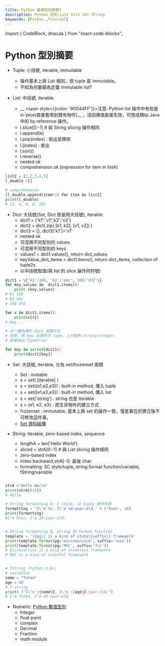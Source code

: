 ```yaml
---
title: Python 基礎型別摘要1
description: Python 型別:List Dict Set String
keywords: [Python ,Tutorial]
---
```

import { CodeBlock, dracula  } from "react-code-blocks";

# Python 型別摘要
* Tuple: 小括號, iterable, immutable
    * 操作基本上與 List 相同，但 tuple 是 immutable。
    * 不知為何要額為定義 immutable list?
    
* List: 中括號, iterable  
   * __ <span style={{color: '#0044FF'}}>注意: Python list 操作中有些是 in-plce(直接套用到既有物件)</span>__ ，沒回傳值直接生效，可想成類似 Java 中的 by reference 操作。   
   * l.slice[0:-1] # 與 String slicing 操作相同  
   * l.append(e)  
   * l.pop(index) : 取出並移除  
   * l.[index] : 查出  
   * l.sort()  
   * l.reverse()  
   * nested ok  
   * comprehension ok [expression for item in listA]  
   
```python
list2 = [1,2,3,4,5]
l_double =[]

# comprehension
[l_double.append(item*2) for item in list2]
print(l_double)
# [2, 4, 6, 8, 10]
```
   
* Dict: 大括號(Set, Dict 皆是用大括號), iterable 
    * dict1 = \{'k1':'v1','k2':'v2\'}
    * dict2 = dict( zip( [k1, k2], [v1, v2]) )
    * dict3 = {}, dict3['k1']='v1'
    * nested ok
    * 可混用不同型別的 values
    * 可混用不同型別的 keys
    * values1 = dict1.values(), return dict_values 
    * keyValue_dict_items = dict1.items(), return dict_items, collection of tuple2s
    * 以中括號取值(與 list 的  slice 操作同符號)
    
```python
dict1 = \{'k1':100, 'k2':'abc', 100:'XYZ'\}
for key,values in  dict1.items():
    print (key,values)
# k1 100
# k2 abc
# 100 XYZ

for x in dict1.items():
    print(x[0])
# key...   
```

```python
# 另一種內建的 dict 迴圈方式
# 但是，若 key 出現不同 type，上方範例 string/integer
# 則會拋出 TypeError

for key in sorted(dict1):
    print(dict1[key])   
```


* Set:  大括號, iterable, 分為 set/frozenset 兩類
    * Set : mutable
    * s = set( [iterable] )  
    * s = set((e1,e2,e3)) : built-in method, 傳入 tuple  
    * s = set([e1,e2,e3]) : built-in method, 傳入 list  
    * s = set('string') : string 也是 iterable  
    * s = \{e1, e2, e3\} : 原生非物件的建立方式
    * frozenset : immutable, 基本上與 set 的操作一致，僅差異在於建立後不可修改這件事。
    * [Set 資料結構](./Python_Typing_Set)


* String: iterable, zero-based index, sequence
    * lengthA = len('Hello World')
    * sliced = strA[0:-1] # 與 List slicing 操作相同
    * zero-based index
    * index backward,strA[-1]: 最後 char
    * formatting: SC style/tuple, string format function/variable, fString/variable

```python

strA ='Hello World'
print(strA[0:5])
# Hello

# String formatting A: C style, 以 tuple 提供內容
formatting = 'I\'m %s, I\'m %d-yaar-old.' % ('Rain', 10)
print(formatting)
#I'm Rain, I'm 10-yaar-old.


# String formatting B, String 的 format function
template = '\{pg\} is a kind of state\{suffix\} framework'
print(template.format(pg='microservice', suffix='less'))
print(template.format(pg='MVC', suffix='ful'))
# microservice is a kind of stateless framework
# MVC is a kind of stateful framework


# fString (Python 3.6+)
# variables
name = "Totem"
age = 40
# f-string
print( f"I\'m \{name\}, I\'m \{age\}-yaar-old.")
# I'm Totem, I'm 40-yaar-old.
```    
    
    
* Numeric: [Python 數值型別](./Python_Typing_Numeric)
    * Integer
    * float ponit
    * complex
    * Decimal
    * Fraction
    * math module
    

